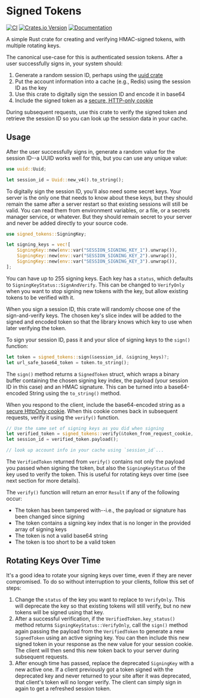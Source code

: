 # Signed Tokens

[![CI](https://github.com/davestearns/signed-tokens/actions/workflows/ci.yml/badge.svg)](https://github.com/davestearns/signed-tokens/actions/workflows/ci.yml)
[![Crates.io Version](https://img.shields.io/crates/v/signed_tokens)](https://crates.io/crates/signed_tokens)
[![Documentation](https://docs.rs/signed_tokens/badge.svg)](https://docs.rs/signed_tokens)

A simple Rust crate for creating and verifying HMAC-signed tokens, with multiple rotating keys.

The canonical use-case for this is authenticated session tokens. After a user successfully signs in, your system should:
1. Generate a random session ID, perhaps using the [uuid crate](https://crates.io/crates/uuid)
1. Put the account information into a cache (e.g., Redis) using the session ID as the key
1. Use this crate to digitally sign the session ID and encode it in base64
1. Include the signed token as a [secure, HTTP-only cookie](https://developer.mozilla.org/en-US/docs/Web/HTTP/Cookies#block_access_to_your_cookies)

During subsequent requests, use this crate to verify the signed token and retrieve the session ID so you can look up the session data in your cache.

## Usage

After the user successfully signs in, generate a random value for the session ID--a UUID works well for this, but you can use any unique value:

```rust
use uuid::Uuid;

let session_id = Uuid::new_v4().to_string();
```

To digitally sign the session ID, you'll also need some secret keys. Your server is the only one that needs to know about these keys, but they should remain the same after a server restart so that existing sessions will still be valid. You can read them from environment variables, or a file, or a secrets manager service, or whatever. But they should remain secret to your server and never be added directly to your source code.

```rust
use signed_tokens::SigningKey;

let signing_keys = vec![
    SigningKey::new(env::var("SESSION_SIGNING_KEY_1").unwrap()),
    SigningKey::new(env::var("SESSION_SIGNING_KEY_2").unwrap()),
    SigningKey::new(env::var("SESSION_SIGNING_KEY_3").unwrap()),
];
```

You can have up to 255 signing keys. Each key has a `status`, which defaults to `SigningKeyStatus::SignAndVerify`. This can be changed to `VerifyOnly` when you want to stop signing new tokens with the key, but allow existing tokens to be verified with it.

When you sign a session ID, this crate will randomly choose one of the sign-and-verify keys. The chosen key's slice index will be added to the signed and encoded token so that the library knows which key to use when later verifying the token.

To sign your session ID, pass it and your slice of signing keys to the `sign()` function:

```rust
let token = signed_tokens::sign(&session_id, &signing_keys)?;
let url_safe_base64_token = token.to_string();
```

The `sign()` method returns a `SignedToken` struct, which wraps a binary buffer containing the chosen signing key index, the payload (your session ID in this case) and an HMAC signature. This can be turned into a base64-encoded String using the `to_string()` method.

When you respond to the client, include the base64-encoded string as a [secure HttpOnly cookie](https://developer.mozilla.org/en-US/docs/Web/HTTP/Cookies#block_access_to_your_cookies). When this cookie comes back in subsequent requests, verify it using the `verify()` function.

```rust
// Use the same set of signing keys as you did when signing
let verified_token = signed_tokens::verify(&token_from_request_cookie, &signing_keys)?;
let session_id = verified_token.payload();

// look up account info in your cache using `session_id`...
```

The `VerifiedToken` returned from `verify()` contains not only the payload you passed when signing the token, but also the `SigningKeyStatus` of the key used to verify the token. This is useful for rotating keys over time (see next section for more details).

The `verify()` function will return an error `Result` if any of the following occur:
- The token has been tampered with--i.e., the payload or signature has been changed since signing
- The token contains a signing key index that is no longer in the provided array of signing keys
- The token is not a valid base64 string
- The token is too short to be a valid token

## Rotating Keys Over Time

It's a good idea to rotate your signing keys over time, even if they are never compromised. To do so without interruption to your clients, follow this set of steps:

1. Change the `status` of the key you want to replace to `VerifyOnly`. This will deprecate the key so that existing tokens will still verify, but no new tokens will be signed using that key.
1. After a successful verification, if the `VerifiedToken.key_status()` method returns `SigningKeyStatus::VerifyOnly`, call the `sign()` method again passing the payload from the `VerifiedToken` to generate a new `SignedToken` using an active signing key. You can then include this new signed token in your response as the new value for your session cookie. The client will then send this new token back to your server during subsequent requests.
1. After enough time has passed, replace the deprecated `SigningKey` with a new active one. If a client previously got a token signed with the deprecated key and never returned to your site after it was deprecated, that client's token will no longer verify. The client can simply sign in again to get a refreshed session token.
